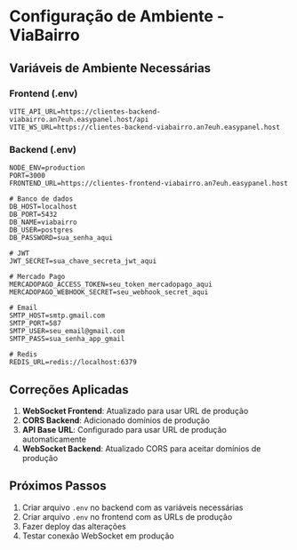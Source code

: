 # Configuração de Ambiente - ViaBairro

## Variáveis de Ambiente Necessárias

### Frontend (.env)

```env
VITE_API_URL=https://clientes-backend-viabairro.an7euh.easypanel.host/api
VITE_WS_URL=https://clientes-backend-viabairro.an7euh.easypanel.host
```

### Backend (.env)

```env
NODE_ENV=production
PORT=3000
FRONTEND_URL=https://clientes-frontend-viabairro.an7euh.easypanel.host

# Banco de dados
DB_HOST=localhost
DB_PORT=5432
DB_NAME=viabairro
DB_USER=postgres
DB_PASSWORD=sua_senha_aqui

# JWT
JWT_SECRET=sua_chave_secreta_jwt_aqui

# Mercado Pago
MERCADOPAGO_ACCESS_TOKEN=seu_token_mercadopago_aqui
MERCADOPAGO_WEBHOOK_SECRET=seu_webhook_secret_aqui

# Email
SMTP_HOST=smtp.gmail.com
SMTP_PORT=587
SMTP_USER=seu_email@gmail.com
SMTP_PASS=sua_senha_app_gmail

# Redis
REDIS_URL=redis://localhost:6379
```

## Correções Aplicadas

1. **WebSocket Frontend**: Atualizado para usar URL de produção
2. **CORS Backend**: Adicionado domínios de produção
3. **API Base URL**: Configurado para usar URL de produção automaticamente
4. **WebSocket Backend**: Atualizado CORS para aceitar domínios de produção

## Próximos Passos

1. Criar arquivo `.env` no backend com as variáveis necessárias
2. Criar arquivo `.env` no frontend com as URLs de produção
3. Fazer deploy das alterações
4. Testar conexão WebSocket em produção
